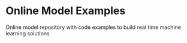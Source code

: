 # Online Model Examples
Online model repository with code examples to build real time machine learning solutions


